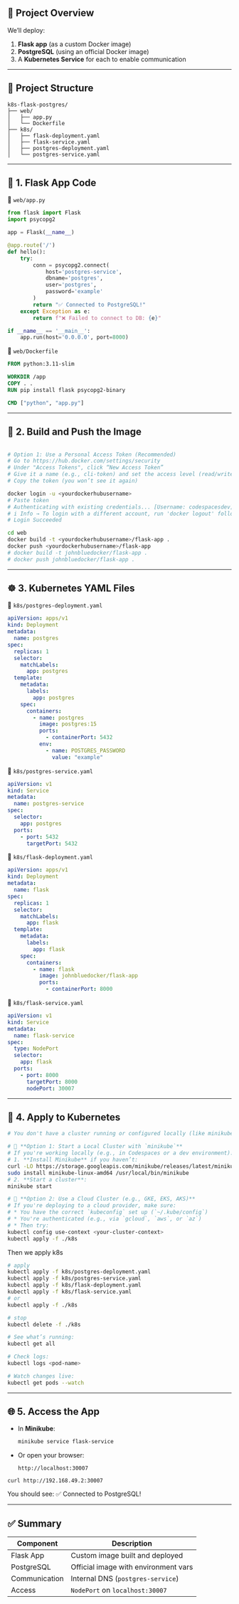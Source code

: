 ## 🧱 Project Overview

We’ll deploy:

1. **Flask app** (as a custom Docker image)
2. **PostgreSQL** (using an official Docker image)
3. A **Kubernetes Service** for each to enable communication

---

## 📁 Project Structure

```
k8s-flask-postgres/
├── web/
│   ├── app.py
│   └── Dockerfile
├── k8s/
│   ├── flask-deployment.yaml
│   ├── flask-service.yaml
│   ├── postgres-deployment.yaml
│   └── postgres-service.yaml
```

---

## 🔧 1. Flask App Code

📄 `web/app.py`

```python
from flask import Flask
import psycopg2

app = Flask(__name__)

@app.route('/')
def hello():
    try:
        conn = psycopg2.connect(
            host='postgres-service',
            dbname='postgres',
            user='postgres',
            password='example'
        )
        return "✅ Connected to PostgreSQL!"
    except Exception as e:
        return f"❌ Failed to connect to DB: {e}"

if __name__ == '__main__':
    app.run(host='0.0.0.0', port=8000)
```

📄 `web/Dockerfile`

```Dockerfile
FROM python:3.11-slim

WORKDIR /app
COPY . .
RUN pip install flask psycopg2-binary

CMD ["python", "app.py"]
```

---

## 🐳 2. Build and Push the Image

```bash

# Option 1: Use a Personal Access Token (Recommended)
# Go to https://hub.docker.com/settings/security
# Under "Access Tokens", click “New Access Token”
# Give it a name (e.g., cli-token) and set the access level (read/write)
# Copy the token (you won’t see it again)

docker login -u <yourdockerhubusername>
# Paste token
# Authenticating with existing credentials... [Username: codespacesdev]
# i Info → To login with a different account, run 'docker logout' followed by 'docker login'
# Login Succeeded

cd web
docker build -t <yourdockerhubusername>/flask-app .
docker push <yourdockerhubusername>/flask-app
# docker build -t johnbluedocker/flask-app .
# docker push johnbluedocker/flask-app .
```

---

## ☸️ 3. Kubernetes YAML Files

📄 `k8s/postgres-deployment.yaml`

```yaml
apiVersion: apps/v1
kind: Deployment
metadata:
  name: postgres
spec:
  replicas: 1
  selector:
    matchLabels:
      app: postgres
  template:
    metadata:
      labels:
        app: postgres
    spec:
      containers:
        - name: postgres
          image: postgres:15
          ports:
            - containerPort: 5432
          env:
            - name: POSTGRES_PASSWORD
              value: "example"
```

📄 `k8s/postgres-service.yaml`

```yaml
apiVersion: v1
kind: Service
metadata:
  name: postgres-service
spec:
  selector:
    app: postgres
  ports:
    - port: 5432
      targetPort: 5432
```

📄 `k8s/flask-deployment.yaml`

```yaml
apiVersion: apps/v1
kind: Deployment
metadata:
  name: flask
spec:
  replicas: 1
  selector:
    matchLabels:
      app: flask
  template:
    metadata:
      labels:
        app: flask
    spec:
      containers:
        - name: flask
          image: johnbluedocker/flask-app
          ports:
            - containerPort: 8000
```

📄 `k8s/flask-service.yaml`

```yaml
apiVersion: v1
kind: Service
metadata:
  name: flask-service
spec:
  type: NodePort
  selector:
    app: flask
  ports:
    - port: 8000
      targetPort: 8000
      nodePort: 30007
```

---

## 🚀 4. Apply to Kubernetes

```bash
# You don't have a cluster running or configured locally (like minikube, kind, or a remote kubeconfig).

# 🔹 **Option 1: Start a Local Cluster with `minikube`**
# If you're working locally (e.g., in Codespaces or a dev environment):
# 1. **Install Minikube** if you haven’t:
curl -LO https://storage.googleapis.com/minikube/releases/latest/minikube-linux-amd64
sudo install minikube-linux-amd64 /usr/local/bin/minikube
# 2. **Start a cluster**:
minikube start

# 🔹 **Option 2: Use a Cloud Cluster (e.g., GKE, EKS, AKS)**
# If you're deploying to a cloud provider, make sure:
# * You have the correct `kubeconfig` set up (`~/.kube/config`)
# * You're authenticated (e.g., via `gcloud`, `aws`, or `az`)
# * Then try:
kubectl config use-context <your-cluster-context>
kubectl apply -f ./k8s
```

Then we apply k8s
```bash
# apply
kubectl apply -f k8s/postgres-deployment.yaml
kubectl apply -f k8s/postgres-service.yaml
kubectl apply -f k8s/flask-deployment.yaml
kubectl apply -f k8s/flask-service.yaml
# or
kubectl apply -f ./k8s

# stop
kubectl delete -f ./k8s

# See what’s running:
kubectl get all

# Check logs:
kubectl logs <pod-name>

# Watch changes live:
kubectl get pods --watch
```

---

## 🌐 5. Access the App

* In **Minikube**:

  ```bash
  minikube service flask-service
  ```

* Or open your browser:

  ```
  http://localhost:30007
  ```

```
curl http://192.168.49.2:30007
```

You should see: ✅ Connected to PostgreSQL!

---

## ✅ Summary

| Component     | Description                          |
| ------------- | ------------------------------------ |
| Flask App     | Custom image built and deployed      |
| PostgreSQL    | Official image with environment vars |
| Communication | Internal DNS (`postgres-service`)    |
| Access        | `NodePort` on `localhost:30007`      |
